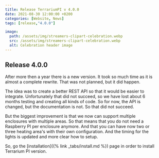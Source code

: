 ```yaml
---
title: Release TerrariumPI v 4.0.0
date: 2021-08-30 12:00:00 +0200
categories: [Website, News]
tags: [release,"4.0.0"]

image:
  path: /assets/img/streamers-clipart-celebration.webp
  src: /assets/img/streamers-clipart-celebration.webp
  alt: Celebration header image
---
```


## Release 4.0.0

After more then a year there is a new version. It took so much time as it is almost a complete rewrite. That was not planned, but it did happen.

The idea was to create a better REST API so that it would be easier to integrate. Unfortunately that did not succeed, so we have lost about 6 months testing and creating all kinds of code. So for now, the API is changed, but the documentation is not. So that did not succeed.

But the biggest improvement is that we now can support multiple enclosures with multiple areas. So that means that you do not need a Raspberry PI per enclosure anymore. And that you can have now two or three heating area's with their own configuration.
And the timing for the lights is updated and more clear how to setup.

So, go the [installation]({% link _tabs/install.md %}) page in order to install Terrarium PI version.
